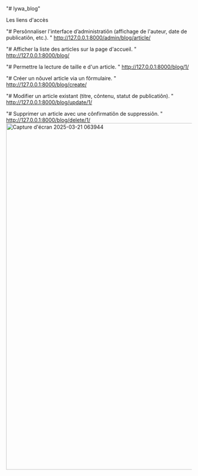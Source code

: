"# lywa_blog" 

Les liens d'accès

"# Persônnaliser l'interface d’administratiôn (affichage de l'auteur, date de publicatiôn, etc.). " http://127.0.0.1:8000/admin/blog/article/

"# Afficher la liste des articles sur la page d'accueil. " http://127.0.0.1:8000/blog/

"# Permettre la lecture de taille e d'un article. " http://127.0.0.1:8000/blog/1/

"# Créer un nôuvel article via un fôrmulaire. " http://127.0.0.1:8000/blog/create/

"# Modifier un article existant (titre, côntenu, statut de publicatiôn). " http://127.0.0.1:8000/blog/update/1/

"# Supprimer un article avec une cônfirmatiôn de suppressiôn. " http://127.0.0.1:8000/blog/delete/1/
<img width="939" alt="Capture d'écran 2025-03-21 063944" src="https://github.com/user-attachments/assets/8bd05b92-e6f1-4bb6-90d9-52d08044da5b" />
